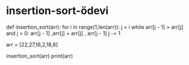 # insertion-sort-ödevi

def insertion_sort(arr):
    for i in range(1,len(arr)):
        j = i
        while arr[j - 1] > arr[j] and j > 0:
            arr[j - 1]  ,arr[j] = arr[j] , arr[j - 1]
            j -= 1


arr = [22,27,16,2,18,6]

insertion_sort(arr)
print(arr)


